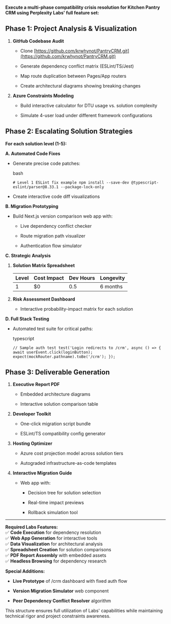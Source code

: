**Execute a multi-phase compatibility crisis resolution for Kitchen Pantry CRM using Perplexity Labs' full feature set:**

## **Phase 1: Project Analysis & Visualization**

1. **GitHub Codebase Audit**
    
    - Clone [https://github.com/krwhynot/PantryCRM.git](https://github.com/krwhynot/PantryCRM.git)
        
    - Generate dependency conflict matrix (ESLint/TS/Jest)
        
    - Map route duplication between Pages/App routers
        
    - Create architectural diagrams showing breaking changes
        
2. **Azure Constraints Modeling**
    
    - Build interactive calculator for DTU usage vs. solution complexity
        
    - Simulate 4-user load under different framework configurations
        

## **Phase 2: Escalating Solution Strategies**

**For each solution level (1-5):**

**A. Automated Code Fixes**

- Generate precise code patches:
    
    bash
    
    `# Level 1 ESLint fix example npm install --save-dev @typescript-eslint/parser@8.33.1 --package-lock-only`
    
- Create interactive code diff visualizations
    

**B. Migration Prototyping**

- Build Next.js version comparison web app with:
    
    - Live dependency conflict checker
        
    - Route migration path visualizer
        
    - Authentication flow simulator
        

**C. Strategic Analysis**

1. **Solution Matrix Spreadsheet**
    
    |Level|Cost Impact|Dev Hours|Longevity|
    |---|---|---|---|
    |1|$0|0.5|6 months|
    
2. **Risk Assessment Dashboard**
    
    - Interactive probability-impact matrix for each solution
        

**D. Full Stack Testing**

- Automated test suite for critical paths:
    
    typescript
    
    `// Sample auth test test('Login redirects to /crm', async () => {   await userEvent.click(loginButton);  expect(mockRouter.pathname).toBe('/crm'); });`
    

## **Phase 3: Deliverable Generation**

1. **Executive Report PDF**
    
    - Embedded architecture diagrams
        
    - Interactive solution comparison table
        
2. **Developer Toolkit**
    
    - One-click migration script bundle
        
    - ESLint/TS compatibility config generator
        
3. **Hosting Optimizer**
    
    - Azure cost projection model across solution tiers
        
    - Autograded infrastructure-as-code templates
        
4. **Interactive Migration Guide**
    
    - Web app with:
        
        - Decision tree for solution selection
            
        - Real-time impact previews
            
        - Rollback simulation tool
            

---

**Required Labs Features:**  
✅ **Code Execution** for dependency resolution  
✅ **Web App Generation** for interactive tools  
✅ **Data Visualization** for architectural analysis  
✅ **Spreadsheet Creation** for solution comparisons  
✅ **PDF Report Assembly** with embedded assets  
✅ **Headless Browsing** for dependency research

**Special Additions:**

- **Live Prototype** of /crm dashboard with fixed auth flow
    
- **Version Migration Simulator** web component
    
- **Peer Dependency Conflict Resolver** algorithm
    

This structure ensures full utilization of Labs' capabilities while maintaining technical rigor and project constraints awareness.